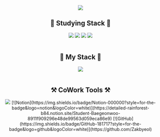 <div align="center">
  <img src="https://capsule-render.vercel.app/api?type=venom&color=gradient&height=200&section=header&text=개발자를%20희망하는,%20작별입니다!&fontSize=50"/>
  <br>
  <h2>🍑 Studying Stack 🍑</h2>
  <img src=https://img.shields.io/badge/C++-00599C?style=for-the-badge&logo=c%2B%2B&logoColor=white> <img src=https://img.shields.io/badge/C%23-239120?style=for-the-badge&logo=c-sharp&logoColor=white> <img src=https://img.shields.io/badge/Python-3776AB?style=for-the-badge&logo=python&logoColor=white>
  <img src=https://img.shields.io/badge/Unity-100000?style=for-the-badge&logo=unity&logoColor=white>
  <br> 
  <br>
  <h2>🍎 My Stack 🍎</h2>
  <img src=https://img.shields.io/badge/Yeungnam_Uni-003399?style=for-the-badge&logo=academia&logoColor=white>
  <br>
  <br>
  <h2>⚒️ CoWork Tools ⚒️</h2>
  <img src=https://img.shields.io/badge/Discord-5865F2?style=for-the-badge&logo=discord&logoColor=white>
  [![Notion](https://img.shields.io/badge/Notion-000000?style=for-the-badge&logo=notion&logoColor=white)](https://detailed-rainforest-b84.notion.site/Student-Baegeonwoo-8911f909296e48de99563d059eca86e9)
  [![GitHub](https://img.shields.io/badge/GitHub-181717?style=for-the-badge&logo=github&logoColor=white)](https://github.com/Zakbyeol)
  <br>
</div>
